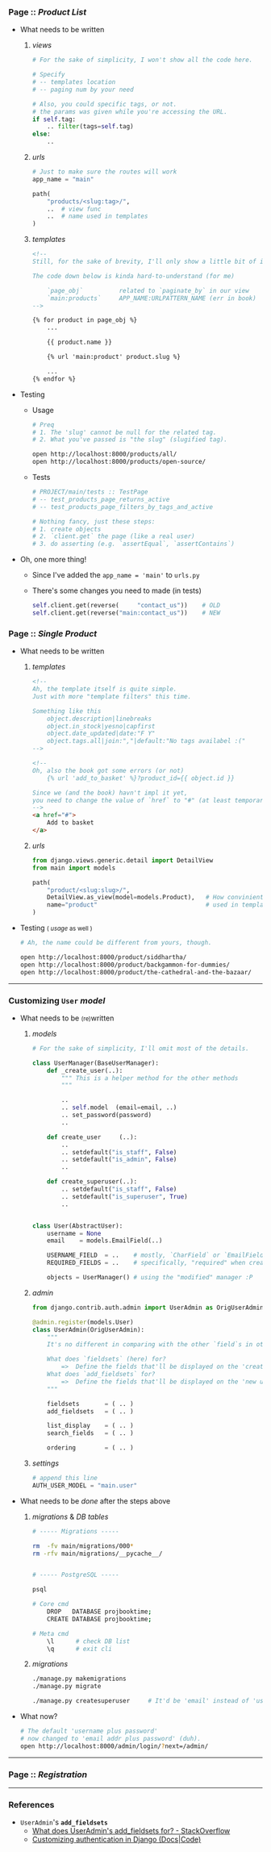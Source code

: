 
### Page :: *Product List*
- What needs to be written
    1. *views*

        ```python
        # For the sake of simplicity, I won't show all the code here.

        # Specify
        # -- templates location
        # -- paging num by your need 

        # Also, you could specific tags, or not.
        # the params was given while you're accessing the URL.
        if self.tag:
            .. filter(tags=self.tag)
        else:
            .. 
        ```

    2. *urls*

        ```python
        # Just to make sure the routes will work
        app_name = "main"

        path(
            "products/<slug:tag>/",
            ..  # view func
            ..  # name used in templates
        )
        ```

    3. *templates*

        ```html
        <!-- 
        Still, for the sake of brevity, I'll only show a little bit of it.

        The code down below is kinda hard-to-understand (for me)
        
            `page_obj`          related to `paginate_by` in our view
            `main:products`     APP_NAME:URLPATTERN_NAME (err in book)
        -->

        {% for product in page_obj %}
            ...

            {{ product.name }}

            {% url 'main:product' product.slug %}

            ...
        {% endfor %}
        ```

- Testing
    - Usage

        ```bash
        # Preq
        # 1. The 'slug' cannot be null for the related tag.
        # 2. What you've passed is "the slug" (slugified tag).

        open http://localhost:8000/products/all/
        open http://localhost:8000/products/open-source/
        ```
    
    - Tests

        ```python    
        # PROJECT/main/tests :: TestPage
        # -- test_products_page_returns_active
        # -- test_products_page_filters_by_tags_and_active

        # Nothing fancy, just these steps:
        # 1. create objects
        # 2. `client.get` the page (like a real user)
        # 3. do asserting (e.g. `assertEqual`, `assertContains`)
        ```
    
- Oh, one more thing!
    - Since I've added the ```app_name = 'main'``` to ```urls.py```
    - There's some changes you need to made (in tests)

        ```python
        self.client.get(reverse(     "contact_us"))    # OLD
        self.client.get(reverse("main:contact_us"))    # NEW
        ```


### Page :: *Single Product*
- What needs to be written
    1. *templates*

        ```html
        <!-- 
        Ah, the template itself is quite simple.
        Just with more "template filters" this time.

        Something like this
            object.description|linebreaks
            object.in_stock|yesno|capfirst
            object.date_updated|date:"F Y"
            object.tags.all|join:","|default:"No tags availabel :("
        -->

        <!-- 
        Oh, also the book got some errors (or not)
            {% url 'add_to_basket' %}?product_id={{ object.id }}
        
        Since we (and the book) havn't impl it yet,
        you need to change the value of `href` to "#" (at least temporarily).
        -->
        <a href="#">
		    Add to basket
	    </a>
        ```
    
    2. *urls*

        ```python
        from django.views.generic.detail import DetailView
        from main import models

        path(
            "product/<slug:slug>/", 
            DetailView.as_view(model=models.Product),   # How convinient!
            name="product"                              # used in templates
        )
        ```

- Testing <small>( *usage* as well )</small>
    
    ```bash
    # Ah, the name could be different from yours, though.
    
    open http://localhost:8000/product/siddhartha/
    open http://localhost:8000/product/backgammon-for-dummies/
    open http://localhost:8000/product/the-cathedral-and-the-bazaar/
    ```


-------------

### Customizing ```User``` *model*
- What needs to be <small>(re)</small>written
    1. *models*

        ```python
        # For the sake of simplicity, I'll omit most of the details.

        class UserManager(BaseUserManager):
            def _create_user(..):
                """ This is a helper method for the other methods
                """

                ..
                .. self.model  (email=email, ..)
                .. set_password(password)
                ..

            def create_user     (..):
                ..
                .. setdefault("is_staff", False)
                .. setdefault("is_admin", False)
                ..

            def create_superuser(..):
                .. setdefault("is_staff", False)
                .. setdefault("is_superuser", True)
                ..


        class User(AbstractUser):    
            username = None
            email    = models.EmailField(..)

            USERNAME_FIELD  = ..    # mostly, `CharField` or `EmailField` (or both?!)
            REQUIRED_FIELDS = ..    # specifically, "required" when creating superuser

            objects = UserManager() # using the "modified" manager :P
        ```
    
    2. *admin*
        ```python
        from django.contrib.auth.admin import UserAdmin as OrigUserAdmin
        
        @admin.register(models.User)
        class UserAdmin(OrigUserAdmin):
            """
            It's no different in comparing with the other `field`s in other models.

            What does `fieldsets` (here) for?
                =>  Define the fields that'll be displayed on the 'create user' page.
            What does `add_fieldsets` for?
                =>  Define the fields that'll be displayed on the 'new user' page.
            """

            fieldsets       = ( .. )
            add_fieldsets   = ( .. )

            list_display    = ( .. )
            search_fields   = ( .. )

            ordering        = ( .. )
        ```
    3. *settings*

        ```python
        # append this line
        AUTH_USER_MODEL = "main.user"
        ```

- What needs to be *done* after the steps above
    1. *migrations* & *DB tables*

        ```bash
        # ----- Migrations -----

        rm  -fv main/migrations/000*
        rm -rfv main/migrations/__pycache__/


        # ----- PostgreSQL -----
        
        psql

        # Core cmd
            DROP   DATABASE projbooktime;
            CREATE DATABASE projbooktime;

        # Meta cmd
            \l      # check DB list
            \q      # exit cli
        ```

    2. *migrations* 

        ```bash
        ./manage.py makemigrations
        ./manage.py migrate

        ./manage.py createsuperuser     # It'd be 'email' instead of 'username'
        ```

- What now?

    ```bash
    # The default 'username plus password' 
    # now changed to 'email addr plus password' (duh).
    open http://localhost:8000/admin/login/?next=/admin/
    ```


-------------


### Page :: *Registration*

-----------

### References 
- ```UserAdmin```'s **```add_fieldsets```**
    - [What does UserAdmin's add_fieldsets for? - StackOverflow](https://stackoverflow.com/questions/50436596/django-useradmins-add-fieldsets)
    - [Customizing authentication in Django (Docs|Code)](https://docs.djangoproject.com/en/2.1/topics/auth/customizing/#custom-users-and-django-contrib-admin)